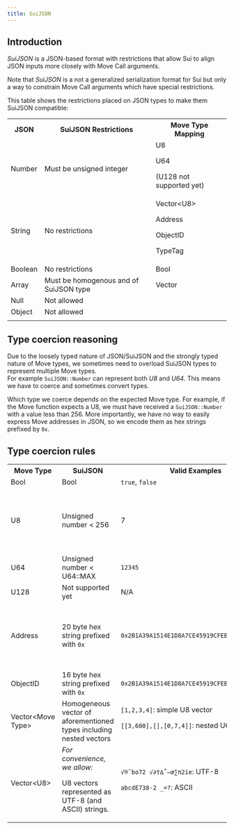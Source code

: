```yaml
---
title: SuiJSON
---
```


## Introduction

*SuiJSON* is a JSON-based format with restrictions that allow Sui to align JSON inputs more closely with Move Call arguments.

Note that *SuiJSON* is a not a generalized serialization format for Sui but only a way to constrain Move Call arguments which have special restrictions.


This table shows the restrictions placed on JSON types to make them SuiJSON compatible:

<table>
  <tr>
   <th>JSON
   </th>
   <th>SuiJSON Restrictions
   </th>
   <th>Move Type Mapping
   </th>
  </tr>
  <tr>
   <td>Number
   </td>
   <td>Must be unsigned integer
   </td>
   <td>U8

U64

(U128 not supported yet)
   </td>
  </tr>
  <tr>
   <td>String
   </td>
   <td>No restrictions
   </td>
   <td>Vector&lt;U8>

Address

ObjectID

TypeTag
   </td>
  </tr>
  <tr>
   <td>Boolean
   </td>
   <td>No restrictions
   </td>
   <td>Bool
   </td>
  </tr>
  <tr>
   <td>Array
   </td>
   <td>Must be homogenous and of SuiJSON type
   </td>
   <td>Vector
   </td>
  </tr>
  <tr>
   <td>Null
   </td>
   <td>Not allowed
   </td>
   <td>
   </td>
  </tr>
  <tr>
   <td>Object
   </td>
   <td>Not allowed
   </td>
   <td>
   </td>
  </tr>
    <tr>
   <td>
   </td>
   <td>
   </td>
   <td>
   </td>
  </tr>
</table>

## Type coercion reasoning

Due to the loosely typed nature of JSON/SuiJSON and the strongly typed nature of Move types, we sometimes need to overload SuiJSON types to represent multiple Move types. \
For example `SuiJSON::Number` can represent both _U8_ and _U64_. This means we have to coerce and sometimes convert types.

Which type we coerce depends on the expected Move type. For example, if the Move function expects a U8, we must have received a `SuiJSON::Number` with a value less than 256. More importantly, we have no way to easily express Move addresses in JSON, so we encode them as hex strings prefixed by `0x`.

## Type coercion rules

<table>
  <tr>
   <th>Move Type
   </th>
   <th>SuiJSON
   </th>
   <th>Valid Examples
   </th>
   <th>Invalid Examples
   </th>
  </tr>
  <tr>
   <td>Bool
   </td>
   <td>Bool
   </td>
   <td><code>true</code>, <code>false</code>
   </td>
   <td>
   </td>
  </tr>
  <tr>
   <td>U8
   </td>
   <td>Unsigned number &lt; 256
   </td>
   <td>7
   </td>
   <td><code>-5</code>: negative not allowed

<code>3.9</code>: float now allowed

<code>NaN</code>: not allowed

<code>300</code>: U8 must be less than 256

   </td>
  </tr>
  <tr>
   <td>U64
   </td>
   <td>Unsigned number &lt; U64::MAX
   </td>
   <td><code>12345</code>
   </td>
   <td><code>184467440737095516159</code>: must be less than U64::MAX
   </td>
  </tr>
  <tr>
   <td>U128
   </td>
   <td>Not supported yet
   </td>
   <td>N/A
   </td>
   <td>
   </td>
  </tr>
  <tr>
   <td>Address
   </td>
    <td>20 byte hex string prefixed with <code>0x</code>
   </td>
   <td><code>0x2B1A39A1514E1D8A7CE45919CFEB4FEE70B4E011</code>
   </td>
   <td><code>0x2B1A39</code>: string too short

<code>2B1A39A1514E1D8A7CE45919CFEB4FEE70B4E011</code>: missing <code>0x</code> prefix

<code>0xG2B1A39A1514E1D8A7CE45919CFEB4FEE70B4E01</code>: invalid hex char <code>G</code>
   </td>
  </tr>
  <tr>
   <td>ObjectID
   </td>
   <td>16 byte hex string prefixed with <code>0x</code>
   </td>
   <td><code>0x2B1A39A1514E1D8A7CE45919CFEB4FEE</code>
   </td>
   <td>Similar to above
   </td>
  </tr>
  <tr>
   <td>Vector&lt;Move Type>
   </td>
   <td>Homogeneous vector of aforementioned types including nested vectors
   </td>
   <td><code>[1,2,3,4]</code>: simple U8 vector

<code>[[3,600],[],[0,7,4]]</code>: nested U64 vector

   </td>
   <td><code>[1,2,3,false]</code>: not homogenous

<code>[1,2,null,4]</code>: invalid elements
   </td>
  </tr>
  <tr>
   <td>Vector&lt;U8>
   </td>
   <td><em>For convenience, we allow:</em>

U8 vectors represented as UTF-8 (and ASCII) strings.

   </td>
   <td><code>√®ˆbo72 √∂†∆˚–œ∑π2ie</code>: UTF-8

   <code>abcdE738-2 _=?</code>: ASCII

   </td>
   <td>
   </td>
  </tr>
</table>
